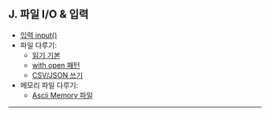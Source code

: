 ## J. 파일 I/O & 입력

- [입력 input()](./01-Input.md)
- 파일 다루기:
  - [읽기 기본](./02-File_Read.md)
  - [with open 패턴](./03-File_With_Open.md)
  - [CSV/JSON 쓰기](./04-File_With_Write_CSV_JSON.md)
- 메모리 파일 다루기:
  - [Ascii Memory 파일](./05-StringIO.md)

---

